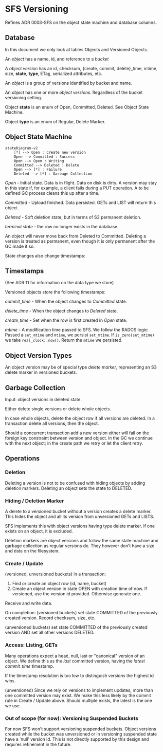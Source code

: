 # SFS Versioning

Refines ADR 0003-SFS on the object state machine and database columns.

## Database

In this document we only look at tables Objects and Versioned Objects.

An *object* has a name, id, and reference to a *bucket*

A *object version* has an id, checksum, {create, commit, delete}_time,
mtime, size, **state**, **type**, ETag, serialized attributes, etc.

An *object* is a group of versions identified by bucket and name.

An *object* has one or more *object versions*. Regardless of the bucket versioning setting.

Object **state** is an enum of Open, Committed, Deleted. See Object State Machine.

Object **type** is an enum of Regular, Delete Marker.

## Object State Machine

```mermaid
stateDiagram-v2
    [*] --> Open : Create new version
    Open --> Committed : Success
    Open --> Open : Writing
    Committed --> Deleted : Delete
    Open --> [*] : Failure
    Deleted --> [*] : Garbage Collection
```

*Open* - Initial state. Data is in flight. Data on disk is dirty. A
version may stay in this state if, for example, a client fails during
a PUT operation. A to be defined GC process cleans this up after a
time.

*Committed* - Upload finished. Data persisted. GETs and LIST
will return this object.

*Deleted* - Soft deletion state, but in terms of S3 permanent deletion.

*terminal state* - the row no longer exists in the database.

An object will never move back from Deleted to Committed. Deleting a
version is treated as permanent, even though it is only permanent after
the GC made it so.

State changes also change timestamps:

## Timestamps

(See ADR 11 for information on the data type we store)

Versioned objects store the following timestamps:

*commit_time* - When the object changes to *Committed* state.

*delete_time* - When the object changes to *Deleted* state.

*create_time* - Set when the row is first created in *Open* state.

*mtime* - A modification time passed to SFS. We follow the RADOS
  logic: Passed a `set_mtime` and `mtime`, we persist `set_mtime`. If
  `is_zero(set_mtime)` we take `real_clock::now()`. Return the `mtime`
  we persisted.

## Object Version Types

An object version may be of special type *delete marker*, representing
an S3 delete marker in versioned buckets.

## Garbage Collection

Input: object versions in deleted state.

Either delete single versions or delete whole objects.

In case whole objects, delete the object row if all versions are deleted.
In a transaction delete all versions, then the object.

Should a concurrent transaction add a new version either will fail on
the foreign key constraint between version and object. In the GC we
continue with the next object; in the create path we retry or let the
client retry.

## Operations

### Deletion

Deleting a version is not to be confused with hiding objects by adding
deletion markers. Deleting an object sets the state to DELETED.

### Hiding / Deletion Marker

A delete to a versioned bucket without a version creates a delete
marker. This hides the object and all its version from unversioned GETs
and LISTS.

SFS implements this with object versions having type delete marker. If
one exists on an object, it is excluded.

Deletion markers are object versions and follow the same state machine
and garbage collection as regular versions do. They however don't have
a size and data on the filesystem.

### Create / Update

(versioned, unversioned buckets) In a transaction:

1. Find or create an object row (id, name, bucket)
2. Create an object version in state OPEN with creation time of now.
    If versioned, use the version id provided. Otherwise generate one.

Receive and write data.

On completion:
(versioned buckets) set state COMMITTED of the previously created version. Record
checksum, size, etc.

(unversioned buckets) set state COMMITTED of the previously created version
AND set all other versions DELETED.

### Access: Listing, GETs

Many operations expect a head, null, last or "canonical" version of
an object. We define this as the *last* committed version, having the *latest*
*commit_time* timestamp.

If the timestamp resolution is too low to distinguish versions the highest id wins.

(unversioned) Since we rely on versions to implement updates, more
than one committed version may exist. We make this less likely by the commit rule in
Create / Update above. Should multiple exists, the latest is the one we use.

### Out of scope (for now): Versioning Suspended Buckets

For now SFS won't support versioning suspended buckets. Object
versions created while the bucket was unversioned or in versioning
suspended state have a 'null' version id. This is not directly
supported by this design and requires refinement in the future.
